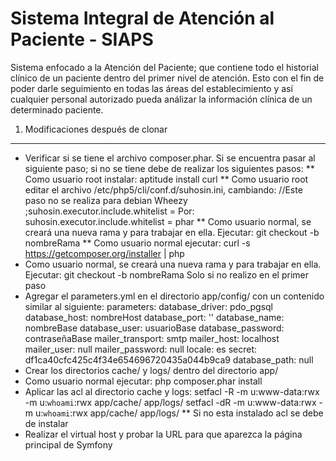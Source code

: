 Sistema Integral de Atención al Paciente - SIAPS
====================================================

Sistema enfocado a la Atención del Paciente; que contiene todo el historial 
clínico de un paciente dentro del primer nivel de atención. Esto con el fin de
poder darle seguimiento en todas las áreas del establecimiento y así cualquier
personal autorizado pueda análizar la información clínica de un determinado 
paciente.

1) Modificaciones después de clonar
---------------------------------------
* Verificar si se tiene el archivo composer.phar. Si se encuentra pasar al siguiente paso; si no se 
tiene debe de realizar los siguientes pasos:
    ** Como usuario root instalar: aptitude install curl
    ** Como usuario root editar el archivo /etc/php5/cli/conf.d/suhosin.ini, cambiando: //Este paso no se realiza para debian Wheezy
            ;suhosin.executor.include.whitelist =
       Por:
            suhosin.executor.include.whitelist = phar
    ** Como usuario normal, se creará una nueva rama y para trabajar en ella. Ejecutar:
       git checkout -b nombreRama
    ** Como usuario normal ejecutar: curl -s https://getcomposer.org/installer | php
* Como usuario normal, se creará una nueva rama y para trabajar en ella. Ejecutar:
       git checkout -b nombreRama 
Solo si no realizo en el primer paso
* Agregar el parameters.yml en el directorio app/config/ con un contenido similar al siguiente:
parameters:
    database_driver: pdo_pgsql
    database_host: nombreHost
    database_port: ''
    database_name: nombreBase
    database_user: usuarioBase
    database_password: contraseñaBase
    mailer_transport: smtp
    mailer_host: localhost
    mailer_user: null
    mailer_password: null
    locale: es
    secret: df1ca40cfc425c4f34e654696720435a044b9ca9
    database_path: null
* Crear los directorios cache/ y logs/ dentro del directorio app/
* Como usuario normal ejecutar: php composer.phar install
* Aplicar las acl al directorio cache y logs:
setfacl -R -m u:www-data:rwx -m u:`whoami`:rwx app/cache/ app/logs/
setfacl -dR -m u:www-data:rwx -m u:`whoami`:rwx app/cache/ app/logs/
   ** Si no esta instalado acl se debe de instalar
* Realizar el virtual host y probar la URL para que aparezca la página principal de Symfony
